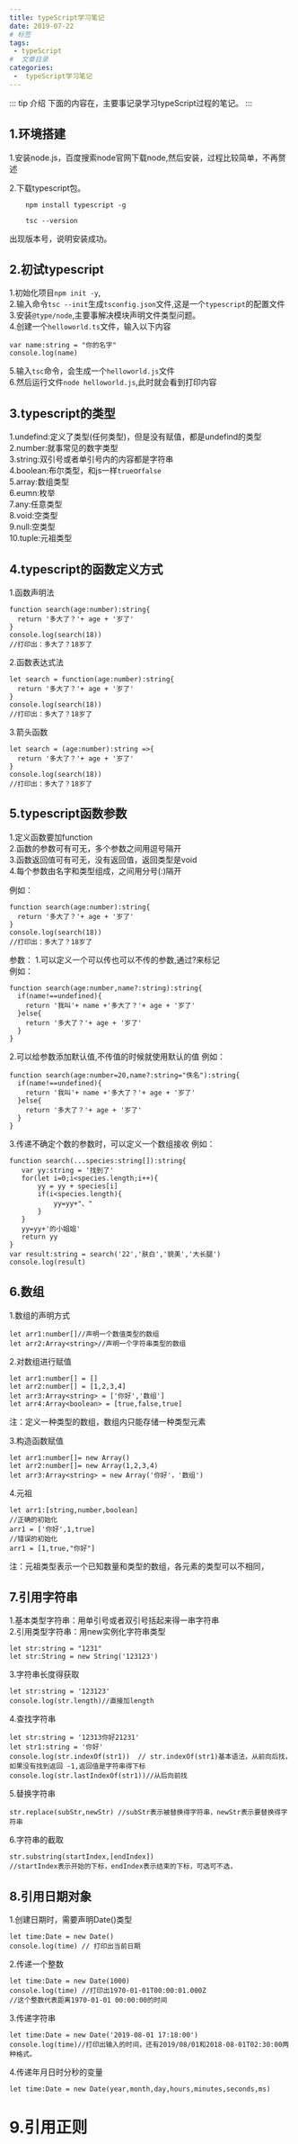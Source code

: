 ```yaml
---
title: typeScript学习笔记
date: 2019-07-22
# 标签
tags:
 - typeScript
#  文章目录
categories:
 -  typeScript学习笔记
---
```

<!--  -->
::: tip 介绍
下面的内容在，主要事记录学习typeScript过程的笔记。
:::


## 1.环境搭建

  1.安装node.js，百度搜索node官网下载node,然后安装，过程比较简单，不再赘述

  2.下载typescript包。

 ```
     npm install typescript -g

     tsc --version

```
出现版本号，说明安装成功。

## 2.初试typescript

1.初始化项目`npm init -y`,  
2.输入命令`tsc --init`生成`tsconfig.json`文件,这是一个`typescript`的配置文件  
3.安装`@type/node`,主要事解决模块声明文件类型问题。  
4.创建一个`helloworld.ts`文件，输入以下内容  
```
var name:string = "你的名字"
console.log(name)
```
5.输入`tsc`命令，会生成一个`helloworld.js`文件  
6.然后运行文件`node helloworld.js`,此时就会看到打印内容

## 3.typescript的类型

1.undefind:定义了类型(任何类型)，但是没有赋值，都是undefind的类型  
2.number:就事常见的数字类型  
3.string:双引号或者单引号内的内容都是字符串  
4.boolean:布尔类型，和js一样`true`or`false`  
5.array:数组类型  
6.eumn:枚举  
7.any:任意类型  
8.void:空类型  
9.null:空类型  
10.tuple:元祖类型

## 4.typescript的函数定义方式

1.函数声明法
```
function search(age:number):string{
  return '多大了？'+ age + '岁了'
}
console.log(search(18))
//打印出：多大了？18岁了
```
2.函数表达式法
```
let search = function(age:number):string{
  return '多大了？'+ age + '岁了'
}
console.log(search(18))
//打印出：多大了？18岁了
```
3.箭头函数
```
let search = (age:number):string =>{
  return '多大了？'+ age + '岁了'
}
console.log(search(18))
//打印出：多大了？18岁了
```
## 5.typescript函数参数
1.定义函数要加function  
2.函数的参数可有可无，多个参数之间用逗号隔开  
3.函数返回值可有可无，没有返回值，返回类型是void  
4.每个参数由名字和类型组成，之间用分号(:)隔开

例如：
```
function search(age:number):string{
  return '多大了？'+ age + '岁了'
}
console.log(search(18))
//打印出：多大了？18岁了
```
参数：
1.可以定义一个可以传也可以不传的参数,通过?来标记  
例如：
```
function search(age:number,name?:string):string{
  if(name!==undefined){
    return '我叫'+ name +'多大了？'+ age + '岁了'
  }else{
    return '多大了？'+ age + '岁了'
  }
}
```
2.可以给参数添加默认值,不传值的时候就使用默认的值
例如：
```
function search(age:number=20,name?:string="佚名"):string{
  if(name!==undefined){
    return '我叫'+ name +'多大了？'+ age + '岁了'
  }else{
    return '多大了？'+ age + '岁了'
  }
}
```
3.传递不确定个数的参数时，可以定义一个数组接收
例如：
```
function search(...species:string[]):string{
   var yy:string = '找到了'
   for(let i=0;i<species.length;i++){
       yy = yy + species[i]
       if(i<species.length){
           yy=yy+"、"
       }
   }
   yy=yy+'的小姐姐'
   return yy
}
var result:string = search('22','肤白','貌美','大长腿')
console.log(result)
```
## 6.数组

1.数组的声明方式
```
let arr1:number[]//声明一个数值类型的数组
let arr2:Array<string>//声明一个字符串类型的数组

```
2.对数组进行赋值  
```
let arr1:number[] = []
let arr2:number[] = [1,2,3,4]
let arr3:Array<string> = ['你好','数组']
let arr4:Array<boolean> = [true,false,true]
```
注：定义一种类型的数组，数组内只能存储一种类型元素  

3.构造函数赋值
```
let arr1:number[]= new Array()
let arr2:number[]= new Array(1,2,3,4)
let arr3:Array<string> = new Array('你好'，'数组')
```
4.元祖
```
let arr1:[string,number,boolean]
//正确的初始化
arr1 = ['你好',1,true]
//错误的初始化
arr1 = [1,true,"你好"]
```
注：元祖类型表示一个已知数量和类型的数组，各元素的类型可以不相同，

## 7.引用字符串
1.基本类型字符串：用单引号或者双引号括起来得一串字符串  
2.引用类型字符串：用new实例化字符串类型   
```
let str:string = "1231"
let str:String = new String('123123')
```
3.字符串长度得获取
```
let str:string = '123123'
console.log(str.length)//直接加length
```
4.查找字符串
```
let str:string = '12313你好21231'
let str1:string = '你好'
console.log(str.indexOf(str1))  // str.indexOf(str1)基本语法，从前向后找，如果没有找到返回 -1,返回值是字符串得下标
console.log(str.lastIndexOf(str1))//从后向前找
```
5.替换字符串
```
str.replace(subStr,newStr) //subStr表示被替换得字符串，newStr表示要替换得字符串
```
6.字符串的截取
```
str.substring(startIndex,[endIndex])
//startIndex表示开始的下标，endIndex表示结束的下标，可选可不选，
```
## 8.引用日期对象
1.创建日期时，需要声明Date()类型
```
let time:Date = new Date()
console.log(time) // 打印出当前日期
```
2.传递一个整数
```
let time:Date = new Date(1000) 
console.log(time) //打印出1970-01-01T00:00:01.000Z  
//这个整数代表距离1970-01-01 00:00:00的时间
```
3.传递字符串
```
let time:Date = new Date('2019-08-01 17:18:00')
console.log(time)//打印出输入的时间，还有2019/08/01和2018-08-01T02:30:00两种格式。
```
4.传递年月日时分秒的变量
```
let time:Date = new Date(year,month,day,hours,minutes,seconds,ms)
```
# 9.引用正则
